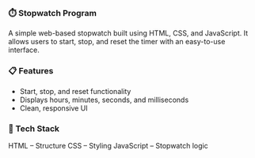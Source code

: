 ### ⏱️ Stopwatch Program

A simple web-based stopwatch built using HTML, CSS, and JavaScript.
It allows users to start, stop, and reset the timer with an easy-to-use interface.

### 📋 Features

- Start, stop, and reset functionality
- Displays hours, minutes, seconds, and milliseconds
- Clean, responsive UI

### 🧠 Tech Stack

HTML – Structure
CSS – Styling
JavaScript – Stopwatch logic
